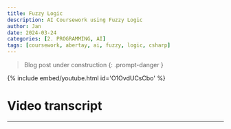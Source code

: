 ```yaml
---
title: Fuzzy Logic
description: AI Coursework using Fuzzy Logic
author: Jan
date: 2024-03-24
categories: [2. PROGRAMMING, AI]
tags: [coursework, abertay, ai, fuzzy, logic, csharp]
---
```


> Blog post under construction
{: .prompt-danger }

{% include embed/youtube.html id='O1OvdUCsCbo' %}

# Video transcript
---
